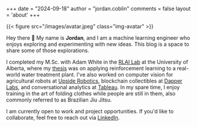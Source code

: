 +++
date = "2024-09-18"
author = "jordan.coblin"
comments = false
layout = 'about'
+++

{{< figure src="/images/avatar.jpeg" class="img-avatar" >}}

Hey there 👋 My name is **Jordan**, and I am a machine learning engineer who enjoys exploring and experimenting with new ideas. This blog is a space to share some of those explorations.

I completed my M.Sc. with Adam White in the [RLAI Lab](http://rlai.ualberta.ca/) at the University of Alberta, where my [thesis](https://drive.google.com/file/d/1Vz8l086xKTiqASWE-_ufIc8G-RMQ24sa/view?usp=sharing) was on applying reinforcement learning to a real-world water treatment plant. I've also worked on computer vision for agricultural robots at [Upside Robotics](https://upsiderobotics.com/), blockchain collectibles at [Dapper Labs](https://www.dapperlabs.com/), and conversational analytics at [Tableau](https://www.tableau.com/). In my spare time, I enjoy training in the art of folding clothes while people are still in them, also commonly referred to as Brazilian Jiu Jitsu.

I am currently open to work and project opportunities. If you'd like to collaborate, feel free to reach out via [LinkedIn](https://www.linkedin.com/in/jordan-coblin-59237597).
